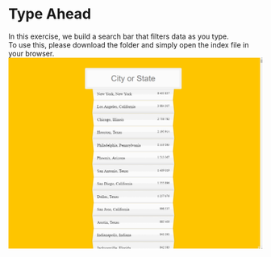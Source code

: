# Type Ahead
In this exercise, we build a search bar that filters data as you type. \
To use this, please download the folder and simply open the index file in your browser. \
![](TypeAhead.gif)
